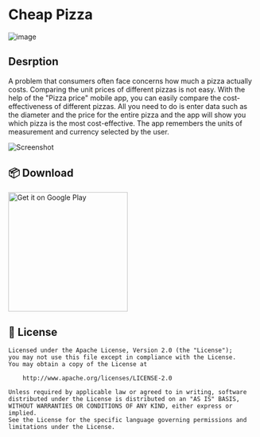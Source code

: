 # Cheap Pizza

![image](https://github.com/kroxon/Pizza-prices/assets/59028898/2b2e4852-14df-4497-abfd-f0df46802ff1)


## Desrption
A problem that consumers often face concerns how much a pizza actually costs. Comparing the unit prices of different pizzas is not easy. 
With the help of the "Pizza price" mobile app, you can easily compare the cost-effectiveness of different pizzas. All you need to do is enter data such as the diameter and the price for the entire pizza and the app will show you which pizza is the most cost-effective. 
The app remembers the units of measurement and currency selected by the user.



![Screenshot](https://github.com/kroxon/Pizza-prices/assets/59028898/b38c1d59-5bdf-4d58-90af-36d4ab9e57b4)


## 📦 Download

<a href='https://play.google.com/store/apps/details?id=java.example.pizza_vs_pizza'><img alt='Get it on Google Play' src='https://play.google.com/intl/en_us/badges/images/generic/en_badge_web_generic.png' width=240/></a>


## 📃 License

```
Licensed under the Apache License, Version 2.0 (the "License");
you may not use this file except in compliance with the License.
You may obtain a copy of the License at

    http://www.apache.org/licenses/LICENSE-2.0

Unless required by applicable law or agreed to in writing, software
distributed under the License is distributed on an "AS IS" BASIS,
WITHOUT WARRANTIES OR CONDITIONS OF ANY KIND, either express or implied.
See the License for the specific language governing permissions and
limitations under the License.
```
